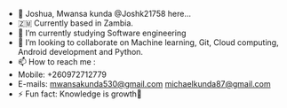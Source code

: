 - 👋 Joshua, Mwansa kunda @Joshk21758 here...
- 🇿🇲 Currently based in Zambia.
- 🎯 I’m currently studying Software engineering 
- 💞️ I’m looking to collaborate on Machine learning, Git, Cloud computing, Android development and Python.
- 📫 How to reach me :
- Mobile: +260972712779
- E-mails: mwansakunda530@gmail.com
           michaelkunda87@gmail.com
- ⚡ Fun fact: Knowledge is growth🌱
